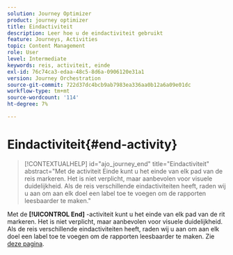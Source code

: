 ```yaml
---
solution: Journey Optimizer
product: journey optimizer
title: Eindactiviteit
description: Leer hoe u de eindactiviteit gebruikt
feature: Journeys, Activities
topic: Content Management
role: User
level: Intermediate
keywords: reis, activiteit, einde
exl-id: 76c74ca3-edaa-48c5-8d6a-0906120e31a1
version: Journey Orchestration
source-git-commit: 722d37dc4bcb9ab7983ea336aa0b12a6a09e01dc
workflow-type: tm+mt
source-wordcount: '114'
ht-degree: 7%

---
```


# Eindactiviteit{#end-activity}

>[!CONTEXTUALHELP]
>id="ajo_journey_end"
>title="Eindactiviteit"
>abstract="Met de activiteit Einde kunt u het einde van elk pad van de reis markeren. Het is niet verplicht, maar aanbevolen voor visuele duidelijkheid. Als de reis verschillende eindactiviteiten heeft, raden wij u aan om aan elk doel een label toe te voegen om de rapporten leesbaarder te maken."

Met de **[!UICONTROL End]** -activiteit kunt u het einde van elk pad van de rit markeren. Het is niet verplicht, maar aanbevolen voor visuele duidelijkheid. Als de reis verschillende eindactiviteiten heeft, raden wij u aan om aan elk doel een label toe te voegen om de rapporten leesbaarder te maken. Zie [deze pagina](../reports/live-report.md).

<!--
![](assets/journey54.png)
-->
